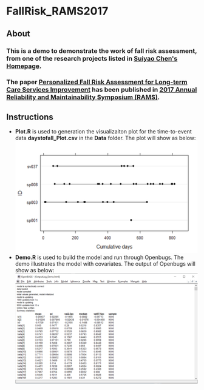 # FallRisk_RAMS2017
## About
### This is a demo to demonstrate the work of fall risk assessment, from one of the research projects listed in [Suiyao Chen's Homepage](https://sites.google.com/mail.usf.edu/suiyaochen-professional/publication?authuser=0). 
### The paper [Personalized Fall Risk Assessment for Long-term Care Services Improvement](https://www.researchgate.net/publication/315849472_Personalized_fall_risk_assessment_for_long-term_care_services_improvement) has been published in [2017 Annual Reliability and Maintainability Symposium (RAMS)](https://ieeexplore.ieee.org/document/7889692). 

## Instructions
- **Plot.R** is used to generation the visualizaiton plot for the time-to-event data **daystofall_Plot.csv** in the **Data** folder. 
The plot will show as below:
![](Plot.png)
- **Demo.R** is used to build the model and run through Openbugs. The demo illustrates the model with covariates. The output of Openbugs will show as below:
![](OpenbugsScreenshot_Demo.png)

